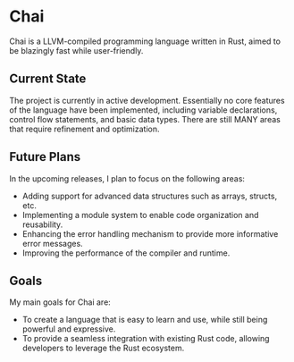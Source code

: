# Chai

Chai is a LLVM-compiled programming language written in Rust, aimed to be blazingly fast while user-friendly.

## Current State

The project is currently in active development. Essentially no core features of the language have been implemented, including variable declarations, control flow statements, and basic data types. There are still MANY areas that require refinement and optimization.

## Future Plans

In the upcoming releases, I plan to focus on the following areas:

- Adding support for advanced data structures such as arrays, structs, etc.
- Implementing a module system to enable code organization and reusability.
- Enhancing the error handling mechanism to provide more informative error messages.
- Improving the performance of the compiler and runtime.

## Goals

My main goals for Chai are:

- To create a language that is easy to learn and use, while still being powerful and expressive.
- To provide a seamless integration with existing Rust code, allowing developers to leverage the Rust ecosystem.
